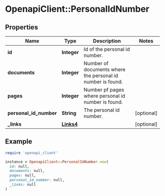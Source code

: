 # OpenapiClient::PersonalIdNumber

## Properties

| Name | Type | Description | Notes |
| ---- | ---- | ----------- | ----- |
| **id** | **Integer** | Id of the personal id number. |  |
| **documents** | **Integer** | Number of documents where the personal id number is found. |  |
| **pages** | **Integer** | Number pf pages where personal id number is found. |  |
| **personal_id_number** | **String** | The personal id number. | [optional] |
| **_links** | [**Links4**](Links4.md) |  | [optional] |

## Example

```ruby
require 'openapi_client'

instance = OpenapiClient::PersonalIdNumber.new(
  id: null,
  documents: null,
  pages: null,
  personal_id_number: null,
  _links: null
)
```

